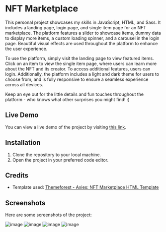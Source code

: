 # NFT Marketplace

This personal project showcases my skills in JavaScript, HTML, and Sass. It includes a landing page, login page, and single item page for an NFT marketplace. The platform features a slider to showcase items, dummy data to display more items, a custom loading spinner, and a carousel in the login page. Beautiful visual effects are used throughout the platform to enhance the user experience.

To use the platform, simply visit the landing page to view featured items. Click on an item to view the single item page, where users can learn more about the NFT and its creator. To access additional features, users can login. Additionally, the platform includes a light and dark theme for users to choose from, and is fully responsive to ensure a seamless experience across all devices.

Keep an eye out for the little details and fun touches throughout the platform - who knows what other surprises you might find! :)

## Live Demo

You can view a live demo of the project by visiting [this link](https://yasaminalizadeh.github.io/axies-nft-marketplace/).

## Installation

1. Clone the repository to your local machine.
2. Open the project in your preferred code editor.

## Credits

- Template used: [Themeforest - Axies: NFT Marketplace HTML Template](https://preview.themeforest.net/item/axies-nft-marketplace-html-template/full_screen_preview/35105055?_ga=2.242175554.1782687021.1681503254-397427946.1681503254)

## Screenshots

Here are some screenshots of the project:

![image](https://user-images.githubusercontent.com/68509830/232149454-16b142c9-4785-4066-b7c8-255ddaec7a3b.png)
![image](https://user-images.githubusercontent.com/68509830/232148607-19d2dcfd-633a-48eb-a218-c6704f1a9f01.png)
![image](https://user-images.githubusercontent.com/68509830/232148943-813ff243-487b-40de-8d08-7db3f11dbaea.png)
![image](https://user-images.githubusercontent.com/68509830/232148719-aaa3c21d-348c-4a21-a46d-229eeb055407.png)


